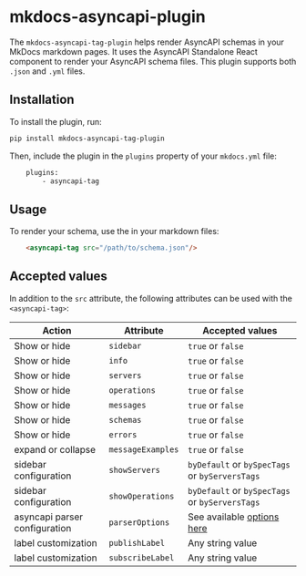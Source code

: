 # mkdocs-asyncapi-plugin

The `mkdocs-asyncapi-tag-plugin` helps render AsyncAPI schemas in your MkDocs markdown pages. It uses the AsyncAPI Standalone React component to render your AsyncAPI schema files. This plugin supports both `.json` and `.yml` files.

## Installation

To install the plugin, run:

```sh
pip install mkdocs-asyncapi-tag-plugin
```

Then, include the plugin in the `plugins` property of your `mkdocs.yml` file:

```sh
    plugins:
        - asyncapi-tag
```

## Usage

To render your schema, use the <asyncapi-tag> in your markdown files:

```HTML
    <asyncapi-tag src="/path/to/schema.json"/>
```

## Accepted values
In addition to the `src` attribute, the following attributes can be used with the `<asyncapi-tag>`:

| Action | Attribute | Accepted values |
|---|---|---|
| Show or hide | `sidebar` | `true` or `false` |
| Show or hide | `info` | `true` or `false` |
| Show or hide | `servers` | `true` or `false` |
| Show or hide | `operations` | `true` or `false` |
| Show or hide | `messages` | `true` or `false` |
| Show or hide | `schemas` | `true` or `false` |
| Show or hide | `errors` | `true` or `false` |
| expand or collapse | `messageExamples` | `true` or `false` |
| sidebar configuration| `showServers` | `byDefault` or `bySpecTags` or `byServersTags` |
| sidebar configuration| `showOperations` | `byDefault` or `bySpecTags` or `byServersTags` |
| asyncapi parser configuration | `parserOptions` | See available [options here](https://github.com/asyncapi/parser-js/blob/master/API.md#module_@asyncapi/parser..parse) |
| label customization | `publishLabel` | Any string value |
| label customization | `subscribeLabel` | Any string value |
